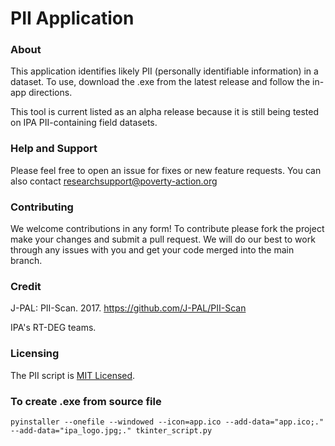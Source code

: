 
# PII Application

### About
This application identifies likely PII (personally identifiable information) in a dataset. To use, download the .exe from the latest release and follow the in-app directions.

This tool is current listed as an alpha release because it is still being tested on IPA PII-containing field datasets.

### Help and Support

Please feel free to open an issue for fixes or new feature requests. You can also contact researchsupport@poverty-action.org

### Contributing

We welcome contributions in any form! To contribute please fork the project make your changes and submit a pull request. We will do our best to work through any issues with you and get your code merged into the main branch.

### Credit

J-PAL: PII-Scan. 2017. https://github.com/J-PAL/PII-Scan

IPA's RT-DEG teams.

### Licensing

The PII script is [MIT Licensed](https://github.com/PovertyAction/PII_detection/blob/master/LICENSE).

### To create .exe from source file
`pyinstaller --onefile --windowed --icon=app.ico --add-data="app.ico;." --add-data="ipa_logo.jpg;." tkinter_script.py`